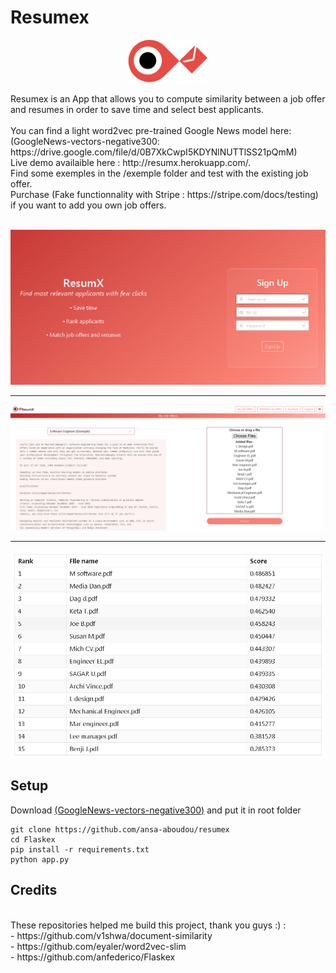 # Resumex
<p align="center"><img src="https://raw.githubusercontent.com/ansa-aboudou/resumex/master/static/images/ResumX.jpg" width="128px"><p>
Resumex is an App that allows you to compute similarity between a job offer and resumes in order to save time and select best applicants.<br><br>
You can find a light word2vec pre-trained Google News model here: (GoogleNews-vectors-negative300: https://drive.google.com/file/d/0B7XkCwpI5KDYNlNUTTlSS21pQmM)<br>
Live demo availaible here : http://resumx.herokuapp.com/.<br>
Find some exemples in the /exemple folder and test with the existing job offer.<br>
Purchase (Fake functionnality with Stripe : https://stripe.com/docs/testing) if you want to add you own job offers.<br>
<br>
<p align="center"><img src="https://raw.githubusercontent.com/ansa-aboudou/resumex/master/static/images/login.jpg"><p>
<hr>
<p align="center"><img src="https://raw.githubusercontent.com/ansa-aboudou/resumex/master/static/images/home.jpg"><p>
<hr>
<p align="center"><img src="https://raw.githubusercontent.com/ansa-aboudou/resumex/master/static/images/results.jpg"><p>

## Setup
Download [(GoogleNews-vectors-negative300)](https://drive.google.com/file/d/0B7XkCwpI5KDYNlNUTTlSS21pQmM) and put it in root folder<br>
```
git clone https://github.com/ansa-aboudou/resumex
cd Flaskex
pip install -r requirements.txt
python app.py
```
## Credits
<br>
These repositories helped me build this project, thank you guys :) :<br>
- https://github.com/v1shwa/document-similarity<br>
- https://github.com/eyaler/word2vec-slim<br>
- https://github.com/anfederico/Flaskex<br>
